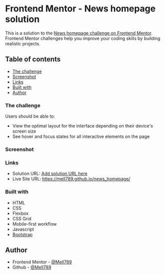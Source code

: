 # Frontend Mentor - News homepage solution

This is a solution to the [News homepage challenge on Frontend Mentor](https://www.frontendmentor.io/challenges/news-homepage-H6SWTa1MFl). Frontend Mentor challenges help you improve your coding skills by building realistic projects. 

## Table of contents

- [The challenge](#the-challenge)
- [Screenshot](#screenshot)
- [Links](#links)
- [Built with](#built-with)
- [Author](#author)

### The challenge

Users should be able to:

- View the optimal layout for the interface depending on their device's screen size
- See hover and focus states for all interactive elements on the page

### Screenshot



### Links

- Solution URL: [Add solution URL here](https://your-solution-url.com)
- Live Site URL: https://mell789.github.io/news_homepage/

### Built with

- HTML
- CSS
- Flexbox
- CSS Grid
- Mobile-first workflow
- Javascript
- [Bootstrap](https://getbootstrap.com/docs/5.3/getting-started/introduction/)

## Author

- Frontend Mentor - [@Mell789](https://www.frontendmentor.io/profile/Mell789)
- Github - [@Mell789](https://github.com/Mell789)
